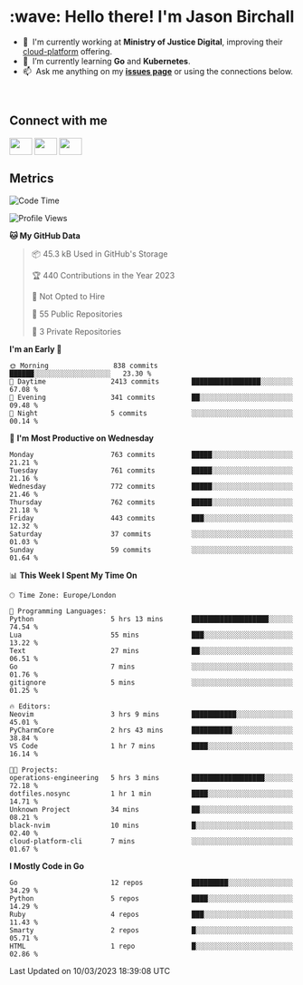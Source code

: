 <h1 align="left" id="jason-title">:wave: Hello there! I'm Jason Birchall</h1>

- :office: &nbsp;I'm currently working at **Ministry of Justice Digital**, improving their [cloud-platform](https://github.com/ministryofjustice/cloud-platform) offering.
- :seedling: &nbsp;I’m currently learning **Go** and **Kubernetes**.
- :mailbox: &nbsp;Ask me anything on my **[issues page]** or using the connections below.


<br>

<h2>Connect with me</h2>
<p>
<a href="https://twitter.com/jsonBirchall" target="blank"><img align="center" src="https://cdn.jsdelivr.net/npm/simple-icons@3.0.1/icons/twitter.svg" alt="" height="30" width="40" /></a>
<a href="https://keybase.io/json0" target="blank"><img align="center" src="https://cdn.jsdelivr.net/npm/simple-icons@3.0.1/icons/keybase.svg" alt="" height="30" width="40" /></a>
<a href="https://www.reddit.com/user/kakorate" target="blank"><img align="center" src="https://cdn.jsdelivr.net/npm/simple-icons@3.0.1/icons/reddit.svg" alt="" height="30" width="40" /></a>
</p>

<h2>Metrics</h2>

<!--START_SECTION:waka-->
![Code Time](http://img.shields.io/badge/Code%20Time-950%20hrs%2017%20mins-blue)

![Profile Views](http://img.shields.io/badge/Profile%20Views-0-blue)

**🐱 My GitHub Data** 

> 📦 45.3 kB Used in GitHub's Storage 
 > 
> 🏆 440 Contributions in the Year 2023
 > 
> 🚫 Not Opted to Hire
 > 
> 📜 55 Public Repositories 
 > 
> 🔑 3 Private Repositories 
 > 
**I'm an Early 🐤** 

```text
🌞 Morning                838 commits         ██████░░░░░░░░░░░░░░░░░░░   23.30 % 
🌆 Daytime                2413 commits        █████████████████░░░░░░░░   67.08 % 
🌃 Evening                341 commits         ██░░░░░░░░░░░░░░░░░░░░░░░   09.48 % 
🌙 Night                  5 commits           ░░░░░░░░░░░░░░░░░░░░░░░░░   00.14 % 
```
📅 **I'm Most Productive on Wednesday** 

```text
Monday                   763 commits         █████░░░░░░░░░░░░░░░░░░░░   21.21 % 
Tuesday                  761 commits         █████░░░░░░░░░░░░░░░░░░░░   21.16 % 
Wednesday                772 commits         █████░░░░░░░░░░░░░░░░░░░░   21.46 % 
Thursday                 762 commits         █████░░░░░░░░░░░░░░░░░░░░   21.18 % 
Friday                   443 commits         ███░░░░░░░░░░░░░░░░░░░░░░   12.32 % 
Saturday                 37 commits          ░░░░░░░░░░░░░░░░░░░░░░░░░   01.03 % 
Sunday                   59 commits          ░░░░░░░░░░░░░░░░░░░░░░░░░   01.64 % 
```


📊 **This Week I Spent My Time On** 

```text
🕑︎ Time Zone: Europe/London

💬 Programming Languages: 
Python                   5 hrs 13 mins       ███████████████████░░░░░░   74.54 % 
Lua                      55 mins             ███░░░░░░░░░░░░░░░░░░░░░░   13.22 % 
Text                     27 mins             ██░░░░░░░░░░░░░░░░░░░░░░░   06.51 % 
Go                       7 mins              ░░░░░░░░░░░░░░░░░░░░░░░░░   01.76 % 
gitignore                5 mins              ░░░░░░░░░░░░░░░░░░░░░░░░░   01.25 % 

🔥 Editors: 
Neovim                   3 hrs 9 mins        ███████████░░░░░░░░░░░░░░   45.01 % 
PyCharmCore              2 hrs 43 mins       ██████████░░░░░░░░░░░░░░░   38.84 % 
VS Code                  1 hr 7 mins         ████░░░░░░░░░░░░░░░░░░░░░   16.14 % 

🐱‍💻 Projects: 
operations-engineering   5 hrs 3 mins        ██████████████████░░░░░░░   72.18 % 
dotfiles.nosync          1 hr 1 min          ████░░░░░░░░░░░░░░░░░░░░░   14.71 % 
Unknown Project          34 mins             ██░░░░░░░░░░░░░░░░░░░░░░░   08.21 % 
black-nvim               10 mins             █░░░░░░░░░░░░░░░░░░░░░░░░   02.40 % 
cloud-platform-cli       7 mins              ░░░░░░░░░░░░░░░░░░░░░░░░░   01.67 % 
```

**I Mostly Code in Go** 

```text
Go                       12 repos            █████████░░░░░░░░░░░░░░░░   34.29 % 
Python                   5 repos             ████░░░░░░░░░░░░░░░░░░░░░   14.29 % 
Ruby                     4 repos             ███░░░░░░░░░░░░░░░░░░░░░░   11.43 % 
Smarty                   2 repos             █░░░░░░░░░░░░░░░░░░░░░░░░   05.71 % 
HTML                     1 repo              █░░░░░░░░░░░░░░░░░░░░░░░░   02.86 % 
```




 Last Updated on 10/03/2023 18:39:08 UTC
<!--END_SECTION:waka-->

<!-- links -->

[issues page]: https://github.com/jasonBirchall/jasonBirchall/issues "jasonBirchall/issues"
